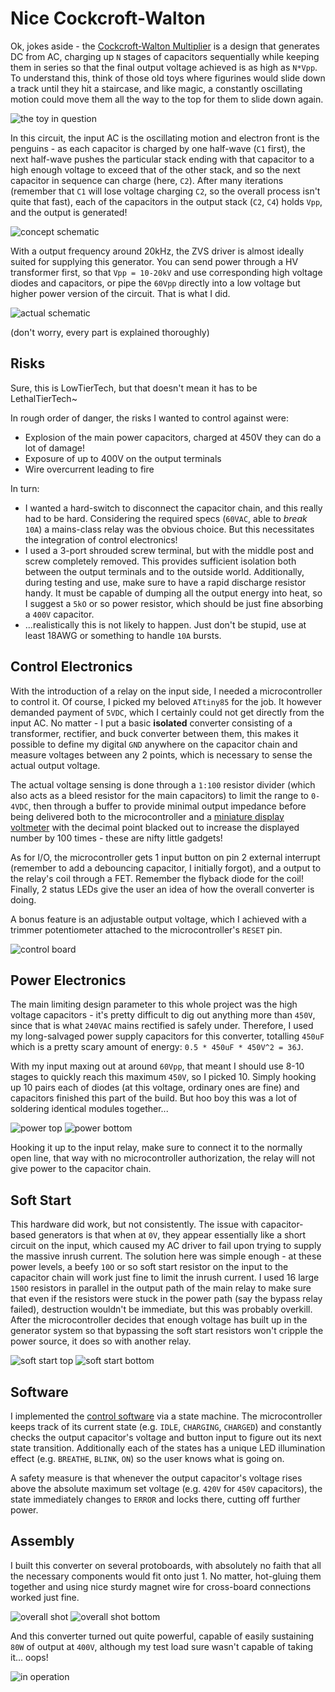 # Nice Cockcroft-Walton

Ok, jokes aside - the [Cockcroft-Walton Multiplier](https://en.wikipedia.org/wiki/Cockcroft%E2%80%93Walton_generator) is a design that generates DC from AC, charging up `N` stages of capacitors sequentially while keeping them in series so that the final output voltage achieved is as high as `N*Vpp`. To understand this, think of those old toys where figurines would slide down a track until they hit a staircase, and like magic, a constantly oscillating motion could move them all the way to the top for them to slide down again.

![the toy in question](assets/toy.jpg)

In this circuit, the input AC is the oscillating motion and electron front is the penguins - as each capacitor is charged by one half-wave (`C1` first), the next half-wave pushes the particular stack ending with that capacitor to a high enough voltage to exceed that of the other stack, and so the next capacitor in sequence can charge (here, `C2`). After many iterations (remember that `C1` will lose voltage charging `C2`, so the overall process isn't quite that fast), each of the capacitors in the output stack (`C2`, `C4`) holds `Vpp`, and the output is generated!

![concept schematic](assets/cw-schematic.png)

With a output frequency around 20kHz, the ZVS driver is almost ideally suited for supplying this generator. You can send power through a HV transformer first, so that `Vpp = 10-20kV` and use corresponding high voltage diodes and capacitors, or pipe the `60Vpp` directly into a low voltage but higher power version of the circuit. That is what I did.

![actual schematic](assets/schematic.png)

(don't worry, every part is explained thoroughly)

## Risks

Sure, this is LowTierTech, but that doesn't mean it has to be LethalTierTech~

In rough order of danger, the risks I wanted to control against were:
- Explosion of the main power capacitors, charged at 450V they can do a lot of damage!
- Exposure of up to 400V on the output terminals
- Wire overcurrent leading to fire

In turn:
- I wanted a hard-switch to disconnect the capacitor chain, and this really had to be hard. Considering the required specs (`60VAC`, able to *break* `10A`) a mains-class relay was the obvious choice. But this necessitates the integration of control electronics!
- I used a 3-port shrouded screw terminal, but with the middle post and screw completely removed. This provides sufficient isolation both between the output terminals and to the outside world. Additionally, during testing and use, make sure to have a rapid discharge resistor handy. It must be capable of dumping all the output energy into heat, so I suggest a `5kO` or so power resistor, which should be just fine absorbing a `400V` capacitor.
- ...realistically this is not likely to happen. Just don't be stupid, use at least 18AWG or something to handle `10A` bursts.

## Control Electronics

With the introduction of a relay on the input side, I needed a microcontroller to control it. Of course, I picked my beloved `ATtiny85` for the job. It however demanded payment of `5VDC`, which I certainly could not get directly from the input AC. No matter - I put a basic **isolated** converter consisting of a transformer, rectifier, and buck converter between them, this makes it possible to define my digital `GND` anywhere on the capacitor chain and measure voltages between any 2 points, which is necessary to sense the actual output voltage.

The actual voltage sensing is done through a `1:100` resistor divider (which also acts as a bleed resistor for the main capacitors) to limit the range to `0-4VDC`, then through a buffer to provide minimal output impedance before being delivered both to the microcontroller and a [miniature display voltmeter](assets/voltmeter.png) with the decimal point blacked out to increase the displayed number by 100 times - these are nifty little gadgets!

As for I/O, the microcontroller gets 1 input button on pin 2 external interrupt (remember to add a debouncing capacitor, I initially forgot), and a output to the relay's coil through a FET. Remember the flyback diode for the coil! Finally, 2 status LEDs give the user an idea of how the overall converter is doing.

A bonus feature is an adjustable output voltage, which I achieved with a trimmer potentiometer attached to the microcontroller's `RESET` pin.

![control board](assets/control-top.jpg)

## Power Electronics

The main limiting design parameter to this whole project was the high voltage capacitors - it's pretty difficult to dig out anything more than `450V`, since that is what `240VAC` mains rectified is safely under. Therefore, I used my long-salvaged power supply capacitors for this converter, totalling `450uF` which is a pretty scary amount of energy: `0.5 * 450uF * 450V^2 = 36J`.

With my input maxing out at around `60Vpp`, that meant I should use 8-10 stages to quickly reach this maximum `450V`, so I picked 10. Simply hooking up 10 pairs each of diodes (at this voltage, ordinary ones are fine) and capacitors finished this part of the build. But hoo boy this was a lot of soldering identical modules together...

![power top](assets/power-top.jpg)
![power bottom](assets/power-bottom.jpg)

Hooking it up to the input relay, make sure to connect it to the normally open line, that way with no microcontroller authorization, the relay will not give power to the capacitor chain.

## Soft Start

This hardware did work, but not consistently. The issue with capacitor-based generators is that when at `0V`, they appear essentially like a short circuit on the input, which caused my AC driver to fail upon trying to supply the massive inrush current. The solution here was simple enough - at these power levels, a beefy `10O` or so soft start resistor on the input to the capacitor chain will work just fine to limit the inrush current. I used 16 large `150O` resistors in parallel in the output path of the main relay to make sure that even if the resistors were stuck in the power path (say the bypass relay failed), destruction wouldn't be immediate, but this was probably overkill. After the microcontroller decides that enough voltage has built up in the generator system so that bypassing the soft start resistors won't cripple the power source, it does so with another relay. 

![soft start top](assets/soft-start-top.jpg)
![soft start bottom](assets/soft-start-bottom.jpg)

## Software

I implemented the [control software](https://github.com/mrcoconuat/cw-voltage-generator) via a state machine. The microcontroller keeps track of its current state (e.g. `IDLE`, `CHARGING`, `CHARGED`) and constantly checks the output capacitor's voltage and button input to figure out its next state transition. Additionally each of the states has a unique LED illumination effect (e.g. `BREATHE`, `BLINK`, `ON`) so the user knows what is going on.

A safety measure is that whenever the output capacitor's voltage rises above the absolute maximum set voltage (e.g. `420V` for `450V` capacitors), the state immediately changes to `ERROR` and locks there, cutting off further power.

## Assembly

I built this converter on several protoboards, with absolutely no faith that all the necessary components would fit onto just 1. No matter, hot-gluing them together and using nice sturdy magnet wire for cross-board connections worked just fine.

![overall shot](assets/board-top.jpg)
![overall shot bottom](assets/board-bottom.jpg)

And this converter turned out quite powerful, capable of easily sustaining `80W` of output at `400V`, although my test load sure wasn't capable of taking it... oops!

![in operation](assets/in-operation.jpg)